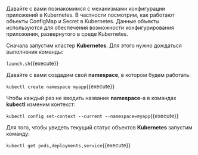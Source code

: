 Давайте с вами познакомимся с механизмами конфигурации приложений в Kubernetes. В частности посмотрим, как работают объекты ConfigMap и Secret в Kubernetes. Данные объекты используются для обеспечения возможности конфигурирования приложения, развернутого в среде Kubernetes.

Сначала запустим кластер **Kubernetes**. Для этого нужно дождаться выполнения команды:

`launch.sh`{{execute}}

Давайте с вами создадим свой **namespace**, в котором будем работать:

`kubectl create namespace myapp`{{execute}}

Чтобы каждый раз не вводить название **namespace**-а в командах **kubectl** изменим контекст:

`kubectl config set-context --current --namespace=myapp`{{execute}}

Для того, чтобы увидеть текущий статус объектов **Kubernetes** запустим команду:

`kubectl get pods,deployments,service`{{execute}}

